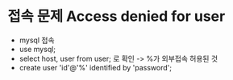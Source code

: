 # 접속 문제 Access denied for user
- mysql 접속
- use mysql;
- select host, user from user; 로 확인 -> %가 외부접속 허용된 것
- create user 'id'@'%' identified by 'password';

